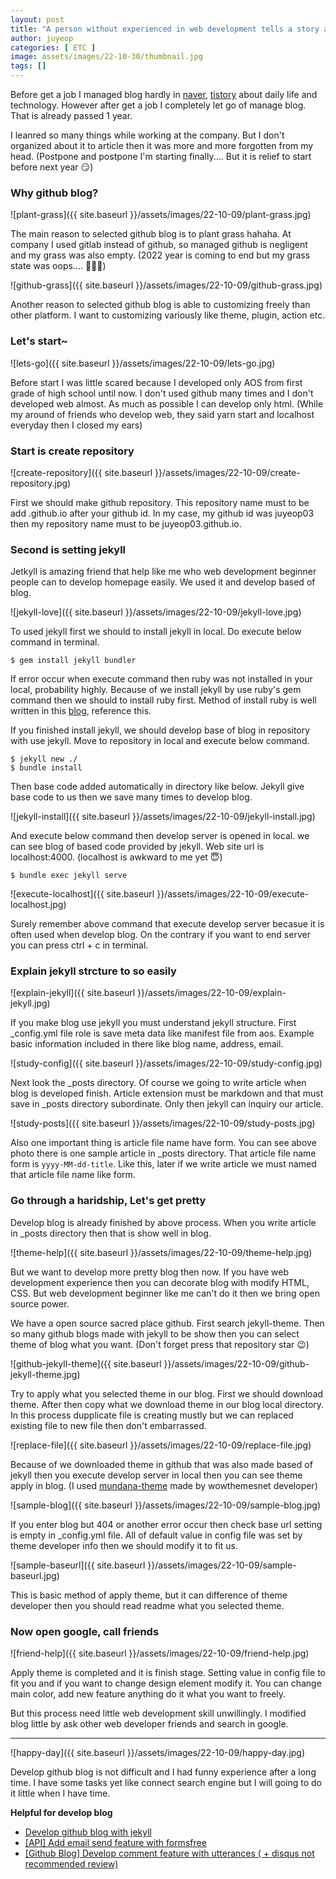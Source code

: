 ```yaml
---
layout: post
title: "A person without experienced in web development tells a story about made a github blog.txt"
author: juyeop
categories: [ ETC ]
image: assets/images/22-10-30/thumbnail.jpg
tags: []
---
```


Before get a job I managed blog hardly in
<a href="https://blog.naver.com/kjy13299" target="_blank">naver</a>, 
<a href="https://juyeop.tistory.com" target="_blank">tistory</a> about daily life and technology.
However after get a job I completely let go of manage blog.
That is already passed 1 year.

I leanred so many things while working at the company.
But I don't organized about it to article then it was more and more forgotten from my head.
(Postpone and postpone I'm starting finally.... But it is relief to start before next year 😏)

### Why github blog?
![plant-grass]({{ site.baseurl }}/assets/images/22-10-09/plant-grass.jpg)

The main reason to selected github blog is to plant grass hahaha.
At company I used gitlab instead of github, so managed github is negligent and my grass was also empty.
(2022 year is coming to end but my grass state was oops.... 🤦🏻‍♂️)

![github-grass]({{ site.baseurl }}/assets/images/22-10-09/github-grass.jpg)

Another reason to selected github blog is able to customizing freely than other platform.
I want to customizing variously like theme, plugin, action etc.

### Let's start~
![lets-go]({{ site.baseurl }}/assets/images/22-10-09/lets-go.jpg)

Before start I was little scared because I developed only AOS from first grade of high school until now.
I don't used github many times and I don't developed web almost.
As much as possible I can develop only html.
(While my around of friends who develop web, they said yarn start and localhost everyday then I closed my ears)

### Start is create repository
![create-repository]({{ site.baseurl }}/assets/images/22-10-09/create-repository.jpg)

First we should make github repository.
This repository name must to be add .github.io after your github id.
In my case, my github id was juyeop03 then my repository name must to be juyeop03.github.io.

### Second is setting jekyll
Jetkyll is amazing friend that help like me who web development beginner people can to develop homepage easily.
We used it and develop based of blog.

![jekyll-love]({{ site.baseurl }}/assets/images/22-10-09/jekyll-love.jpg)

To used jekyll first we should to install jekyll in local.
Do execute below command in terminal.

```
$ gem install jekyll bundler
```

If error occur when execute command then ruby was not installed in your local, probability highly.
Because of we install jekyll by use ruby's gem command then we should to install ruby first.
Method of install ruby is well written in this 
<a href="https://jetalog.net/85" target="_blank">blog</a>, reference this.

If you finished install jekyll, we should develop base of blog in repository with use jekyll.
Move to repository in local and execute below command.

```
$ jekyll new ./
$ bundle install
```

Then base code added automatically in directory like below.
Jekyll give base code to us then we save many times to develop blog.

![jekyll-install]({{ site.baseurl }}/assets/images/22-10-09/jekyll-install.jpg)

And execute below command then develop server is opened in local.
we can see blog of based code provided by jekyll.
Web site url is localhost:4000.
(localhost is awkward to me yet 😇)

```
$ bundle exec jekyll serve
```

![execute-localhost]({{ site.baseurl }}/assets/images/22-10-09/execute-localhost.jpg)

Surely remember above command that execute develop server becasue it is often used when develop blog.
On the contrary if you want to end server you can press ctrl + c in terminal.

### Explain jekyll strcture to so easily
![explain-jekyll]({{ site.baseurl }}/assets/images/22-10-09/explain-jekyll.jpg)

If you make blog use jekyll you must understand jekyll structure.
First _config.yml file role is save meta data like manifest file from aos.
Example basic information included in there like blog name, address, email.

![study-config]({{ site.baseurl }}/assets/images/22-10-09/study-config.jpg)

Next look the _posts directory.
Of course we going to write article when blog is developed finish.
Article extension must be markdown and that must save in _posts directory subordinate.
Only then jekyll can inquiry our article.

![study-posts]({{ site.baseurl }}/assets/images/22-10-09/study-posts.jpg)

Also one important thing is article file name have form.
You can see above photo there is one sample article in _posts directory.
That article file name form is `yyyy-MM-dd-title`.
Like this, later if we write article we must named that article file name like form.

### Go through a haridship, Let's get pretty
Develop blog is already finished by above process.
When you write article in _posts directory then that is show well in blog.

![theme-help]({{ site.baseurl }}/assets/images/22-10-09/theme-help.jpg)

But we want to develop more pretty blog then now.
If you have web development experience then you can decorate blog with modify HTML, CSS.
But web development beginner like me can't do it then we bring open source power.

We have a open source sacred place github.
First search jekyll-theme.
Then so many github blogs made with jekyll to be show then you can select theme of blog what you want.
(Don't forget press that repository star 😉)

![github-jekyll-theme]({{ site.baseurl }}/assets/images/22-10-09/github-jekyll-theme.jpg)

Try to apply what you selected theme in our blog.
First we should download theme.
After then copy what we download theme in our blog local directory.
In this process dupplicate file is creating mustly but we can replaced existing file to new file then don't embarrassed.

![replace-file]({{ site.baseurl }}/assets/images/22-10-09/replace-file.jpg)

Because of we downloaded theme in github that was also made based of jekyll then you execute develop server in local then you can see theme apply in blog.
(I used <a href="https://github.com/wowthemesnet/mundana-theme-jekyll" target="_blank">mundana-theme</a> made by wowthemesnet developer)

![sample-blog]({{ site.baseurl }}/assets/images/22-10-09/sample-blog.jpg)

If you enter blog but 404 or another error occur then check base url setting is empty in _config.yml file.
All of default value in config file was set by theme developer info then we should modify it to fit us.

![sample-baseurl]({{ site.baseurl }}/assets/images/22-10-09/sample-baseurl.jpg)

This is basic method of apply theme, but it can difference of theme developer then you should read readme what you selected theme.

### Now open google, call friends
![friend-help]({{ site.baseurl }}/assets/images/22-10-09/friend-help.jpg)

Apply theme is completed and it is finish stage.
Setting value in config file to fit you and if you want to change design element modify it.
You can change main color, add new feature anything do it what you want to freely.

But this process need little web development skill unwillingly.
I modified blog little by ask other web developer friends and search in google.

---

![happy-day]({{ site.baseurl }}/assets/images/22-10-09/happy-day.jpg)

Develop github blog is not difficult and I had funny experience after a long time.
I have some tasks yet like connect search engine but I will going to do it little when I have time.

<b>Helpful for develop blog</b>
- <a href="https://jetalog.net/86?category=808871" target="_blank">Develop github blog with jekyll</a>
- <a href="https://velog.io/@dum6894/API-formsfree로-이메일-발송-기능을-추가하기" target="_blank">[API] Add email send feature with formsfree</a>
- <a href="https://ansohxxn.github.io/blog/utterances" target="_blank">[Github Blog] Develop comment feature with utterances ( + disqus not recommended review)</a>